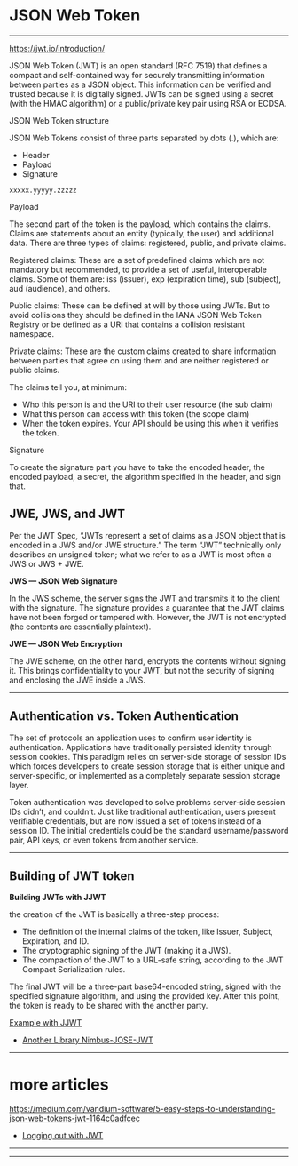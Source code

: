 # JSON Web Token
---

https://jwt.io/introduction/

JSON Web Token (JWT) is an open standard (RFC 7519) that defines a compact and self-contained way for securely transmitting information between parties as a JSON object. This information can be verified and trusted because it is digitally signed. JWTs can be signed using a secret (with the HMAC algorithm) or a public/private key pair using RSA or ECDSA.


JSON Web Token structure

JSON Web Tokens consist of three parts separated by dots (.), which are:

- Header
- Payload
- Signature

```
xxxxx.yyyyy.zzzzz
```


Payload

The second part of the token is the payload, which contains the claims. Claims are statements about an entity (typically, the user) and additional data. There are three types of claims: registered, public, and private claims.

Registered claims: These are a set of predefined claims which are not mandatory but recommended, to provide a set of useful, interoperable claims. Some of them are: iss (issuer), exp (expiration time), sub (subject), aud (audience), and others.

Public claims: These can be defined at will by those using JWTs. But to avoid collisions they should be defined in the IANA JSON Web Token Registry or be defined as a URI that contains a collision resistant namespace.

Private claims: These are the custom claims created to share information between parties that agree on using them and are neither registered or public claims.

The claims tell you, at minimum:

- Who this person is and the URI to their user resource (the sub claim)
- What this person can access with this token (the scope claim)
- When the token expires. Your API should be using this when it verifies the token.

Signature

To create the signature part you have to take the encoded header, the encoded payload, a secret, the algorithm specified in the header, and sign that.

## JWE, JWS, and JWT

Per the JWT Spec, “JWTs represent a set of claims as a JSON object that is encoded in a JWS and/or JWE structure.” The term “JWT” technically only describes an unsigned token; what we refer to as a JWT is most often a JWS or JWS + JWE.

**JWS — JSON Web Signature**

In the JWS scheme, the server signs the JWT and transmits it to the client with the signature. The signature provides a guarantee that the JWT claims have not been forged or tampered with. However, the JWT is not encrypted (the contents are essentially plaintext).

**JWE — JSON Web Encryption**

The JWE scheme, on the other hand, encrypts the contents without signing it. This brings confidentiality to your JWT, but not the security of signing and enclosing the JWE inside a JWS.

---

## Authentication vs. Token Authentication

The set of protocols an application uses to confirm user identity is authentication. Applications have traditionally persisted identity through session cookies. This paradigm relies on server-side storage of session IDs which forces developers to create session storage that is either unique and server-specific, or implemented as a completely separate session storage layer.

Token authentication was developed to solve problems server-side session IDs didn’t, and couldn’t. Just like traditional authentication, users present verifiable credentials, but are now issued a set of tokens instead of a session ID. The initial credentials could be the standard username/password pair, API keys, or even tokens from another service.

---

## Building of JWT token

**Building JWTs with JJWT**

the creation of the JWT is basically a three-step process:

- The definition of the internal claims of the token, like Issuer, Subject, Expiration, and ID.
- The cryptographic signing of the JWT (making it a JWS).
- The compaction of the JWT to a URL-safe string, according to the JWT Compact Serialization rules.

The final JWT will be a three-part base64-encoded string, signed with the specified signature algorithm, and using the provided key. After this point, the token is ready to be shared with the another party.

[Example with JJWT](https://stormpath.com/blog/jwt-java-create-verify)

- [Another Library Nimbus-JOSE-JWT](https://bitbucket.org/connect2id/nimbus-jose-jwt/wiki/Home)


---

# more articles

https://medium.com/vandium-software/5-easy-steps-to-understanding-json-web-tokens-jwt-1164c0adfcec

- [Logging out with JWT](https://dev.to/_arpy/how-to-log-out-when-using-jwt-4ajm)

---
































---
